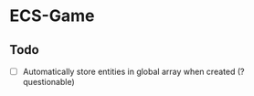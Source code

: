 # ECS-Game

## Todo
 - [ ] Automatically store entities in global array when created (? questionable)